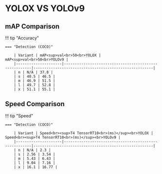 ---
---

# YOLOX VS YOLOv9

## mAP Comparison

!!! tip "Accuracy"

    === "Detection (COCO)"

    	| Variant | mAP<sup>val<br>50<br>YOLOX | mAP<sup>val<br>50<br>YOLOv9 |
    	|---------------------|-------------------------------------------------------|-------------------------------------------------------|
    	| n | N/A | 37.8 |
    	| s | 40.5 | 46.5 |
    	| m | 46.9 | 51.5 |
    	| l | 49.7 | 52.8 |
    	| x | 51.1 | 55.1 |


## Speed Comparison

!!! tip "Speed"

    === "Detection (COCO)"

    	| Variant | Speed<br><sup>T4 TensorRT10<br>(ms)</sup><br>YOLOX | Speed<br><sup>T4 TensorRT10<br>(ms)</sup><br>YOLOv9 |
    	|---------------------|-------------------------------------------------------|-------------------------------------------------------|
    	| n | N/A | 2.3 |
    	| s | 2.56 | 3.54 |
    	| m | 5.43 | 6.43 |
    	| l | 9.04 | 7.16 |
    	| x | 16.1 | 16.77 |

